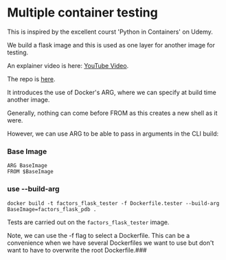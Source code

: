 # Multiple container testing

This is inspired by the excellent courst 'Python in Containers' on Udemy.

We build a flask image and this is used as one layer for another image for testing.

An explainer video is here: [YouTube Video](https://youtu.be/Jsf5S8cZj1Y).

The repo is [here](https://github.com/Python-Test-Engineer/yt-docker-flask-pytest-pdb).

It introduces the use of Docker's ARG, where we can specify at build time another image. 

Generally, nothing can come before FROM as this creates a new shell as it were.

However, we can use ARG to be able to pass in arguments in the CLI build:

### Base Image
```
ARG BaseImage
FROM $BaseImage
```

### use --build-arg 
```
docker build -t factors_flask_tester -f Dockerfile.tester --build-arg BaseImage=factors_flask_pdb .
```

Tests are carried out on the `factors_flask_tester` image.

Note, we can use the -f flag to select a Dockerfile. This can be a convenience when we have several Dockerfiles we want to use but don't want to have to overwrite the root Dockerfile.###